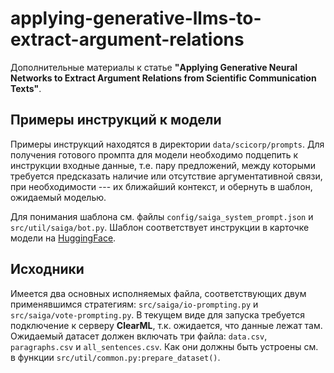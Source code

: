 # applying-generative-llms-to-extract-argument-relations
Дополнительные материалы к статье **"Applying Generative Neural Networks to Extract Argument Relations 
from Scientific Communication Texts"**.

## Примеры инструкций к модели

Примеры инструкций находятся в директории ```data/scicorp/prompts```.
Для получения готового промпта для модели необходимо подцепить к инструкции входные данные, т.е.
пару предложений, между которыми требуется предсказать наличие или отсутствие аргументативной связи,
при необходимости --- их ближайший контекст, и обернуть в шаблон, ожидаемый моделью.

Для понимания шаблона см. файлы ```config/saiga_system_prompt.json``` и ```src/util/saiga/bot.py```.
Шаблон соответствует инструкции в карточке модели на [HuggingFace](https://huggingface.co/IlyaGusev/saiga_7b_lora).

## Исходники

Имеется два основных исполняемых файла, соответствующих двум применявшимся стратегиям:
```src/saiga/io-prompting.py``` и ```src/saiga/vote-prompting.py```. В текущем виде для запуска требуется
подключение к серверу **ClearML**, т.к. ожидается, что данные лежат там. Ожидаемый датасет должен включать
три файла: ```data.csv```, ```paragraphs.csv``` и ```all_sentences.csv```. Как они должны быть устроены
см. в функции ```src/util/common.py:prepare_dataset()```.